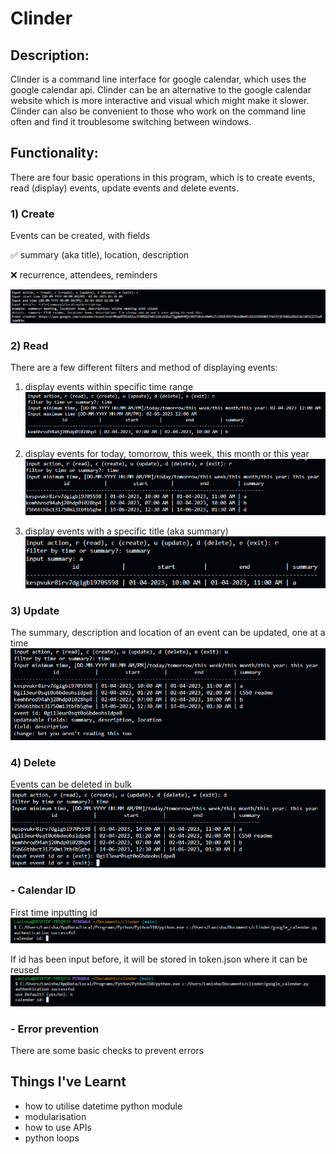 # Clinder

## Description:
Clinder is a command line interface for google calendar, which uses the google calendar api. Clinder can be an alternative to the google calendar website which is more interactive and visual which might make it slower. Clinder can also be convenient to those who work on the command line often and find it troublesome switching between windows.

## Functionality:
There are four basic operations in this program, which is to create events, read (display) events, update events and delete events.

### 1) Create
Events can be created, with fields

:white_check_mark: summary (aka title), location, description

:x: recurrence, attendees, reminders

![create](images/create.png)

### 2) Read
There are a few different filters and method of displaying events:

1. display events within specific time range
![read_time](images/read_time.png)

2. display events for today, tomorrow, this week, this month or this year
![read_word](images/read_word.png)

3. display events with a specific title (aka summary)
![read_summary](images/read_summary.png)

### 3) Update
The summary, description and location of an event can be updated, one at a time
![update](images/update.png)

### 4) Delete
Events can be deleted in bulk
![delete](images/delete.png)

### - Calendar ID
First time inputting id
![id_1](images/id_1.png)

If id has been input before, it will be stored in token.json where it can be reused
![id_2](images/id_2.png)

### - Error prevention
There are some basic checks to prevent errors

## Things I've Learnt
- how to utilise datetime python module
- modularisation
- how to use APIs
- python loops
